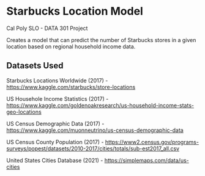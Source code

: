 # Starbucks Location Model 
Cal Poly SLO - DATA 301 Project

Creates a model that can predict the number of Starbucks stores in a given location based on regional household income data.

## Datasets Used
Starbucks Locations Worldwide (2017) - https://www.kaggle.com/starbucks/store-locations 

US Househole Income Statistics (2017) - https://www.kaggle.com/goldenoakresearch/us-household-income-stats-geo-locations

US Census Demographic Data (2017) - https://www.kaggle.com/muonneutrino/us-census-demographic-data

US Census County Population (2017) - https://www2.census.gov/programs-surveys/popest/datasets/2010-2017/cities/totals/sub-est2017_all.csv

United States Cities Database (2021) - https://simplemaps.com/data/us-cities
